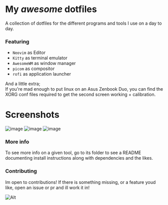 # My *awesome* dotfiles

A collection of dotfiles for the different programs and tools I use on a day to day.

### Featuring  

* `Neovim` as Editor
* `Kitty` as terminal emulator
* `AwesomeWM` as window manager
* `picom` as compositor
* `rofi` as application launcher

And a little extra;  
If you're mad enough to put linux on an Asus Zenbook Duo, you can find the XORG conf files required to get the second screen working +
calibration.

# Screenshots
![image](https://user-images.githubusercontent.com/34988548/205111268-698b0b7a-2225-41d7-a07c-67d4bda346b6.png)
![image](https://user-images.githubusercontent.com/34988548/235247404-f2461450-4052-404d-a6b8-fd923ea04b2b.png)
![image](https://user-images.githubusercontent.com/34988548/205111838-c5199625-a5c9-4a96-b554-29aa9a6bfdef.png)


### More info

To see more info on a given tool, go to its folder to see a README documenting install instructions
along with dependencies and the likes.

### Contributing

Im open to contributions! If there is something missing, or a feature youd like, open an issue or pr and ill work it in!

![Alt](https://repobeats.axiom.co/api/embed/cfce6e9d242557fc3e91b4c160ad5ee14afc33c8.svg "Repobeats analytics image")
